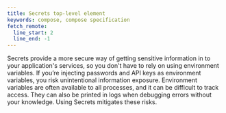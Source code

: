 ```yaml
---
title: Secrets top-level element
keywords: compose, compose specification
fetch_remote:
  line_start: 2
  line_end: -1
---
```


Secrets provide a more secure way of getting sensitive information in to your application's services, so you don't have to rely on using environment variables. If you’re injecting passwords and API keys as environment variables, you risk unintentional information exposure. Environment variables are often available to all processes, and it can be difficult to track access. They can also be printed in logs when debugging errors without your knowledge. Using Secrets mitigates these risks.
